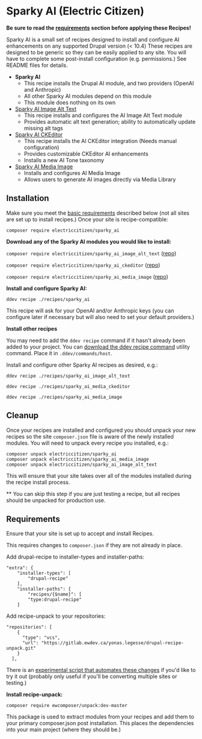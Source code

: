 # Sparky AI (Electric Citizen)

**Be sure to read the [requirements](https://github.com/electriccitizen/sparky_ai?tab=readme-ov-file#requirements) section before applying these Recipes!**

Sparky AI is a small set of recipes designed to install and configure AI enhancements on any supported Drupal version (< 10.4) These recipes are designed to be generic so they can be easily applied to any site. You will have to complete some post-install configuration (e.g. permissions.) See README files for details. 

* **Sparky AI** 
  * This recipe installs the Drupal AI module, and two providers (OpenAI and Anthropic)
  * All other Sparky AI modules depend on this module
  * This module does nothing on its own
* [Sparky AI Image Alt Text](https://github.com/electriccitizen/sparky_ai_image_alt_text)
  * This recipe installs and configures the AI Image Alt Text module 
  * Provides automatic alt text generation; ability to automatically update missing alt tags
* [Sparky AI CKEditor](https://github.com/electriccitizen/sparky_ai_ckeditor)
  * This recipe installs the AI CKEditor integration (Needs manual configuration)
  * Provides customizable CKEditor AI enhancements
  * Installs a new AI Tone taxonomy
* [Sparky AI Media Image](https://github.com/electriccitizen/sparky_ai_media_image)
  * Installs and configures AI Media Image
  * Allows users to generate AI images directly via Media Library

## Installation

Make sure you meet the [basic requirements](https://github.com/electriccitizen/sparky_ai?tab=readme-ov-file#requirements) described below (not all sites are set up to install recipes.) Once your site is recipe-compatible:

`composer require electriccitizen/sparky_ai`

**Download any of the Sparky AI modules you would like to install:**

`composer require electriccitizen/sparky_ai_image_alt_text` ([repo](https://github.com/electriccitizen/sparky_ai_image_alt_text))

`composer require electriccitizen/sparky_ai_ckeditor`  ([repo](https://github.com/electriccitizen/sparky_ai_ckeditor))

`composer require electriccitizen/sparky_ai_media_image` ([repo](https://github.com/electriccitizen/sparky_ai_media_image))

**Install and configure Sparky AI:**

`ddev recipe ./recipes/sparky_ai`

This recipe will ask for your OpenAI and/or Anthropic keys (you can configure later if necessary but will also need to set your default providers.)

**Install other recipes**

You may need to add the `ddev recipe` command if it hasn't already been added to your project. You can [download the ddev recipe command](https://github.com/electriccitizen/utils/tree/main/ddev) utility command. Place it in `.ddev/commands/host`.

Install and configure other Sparky AI recipes as desired, e.g.:

`ddev recipe ./recipes/sparky_ai_image_alt_text`

`ddev recipe ./recipes/sparky_ai_media_ckeditor`

`ddev recipe ./recipes/sparky_ai_media_image`

## Cleanup 

Once your recipes are installed and configured you should unpack your new recipes so the site `composer.json` file is aware of the newly installed modules. You will need to unpack every recipe you installed, e.g.:

```
composer unpack electriccitizen/sparky_ai
composer unpack electriccitizen/sparky_ai_media_image
composer unpack electriccitizen/sparky_ai_image_alt_text
```

This will ensure that your site takes over all of the modules installed during the recipe install process.

** You can skip this step if you are just testing a recipe, but all recipes should be unpacked for production use.

## Requirements

Ensure that your site is set up to accept and install Recipes. 

This requires changes to `composer.json` if they are not already in place.

Add drupal-recipe to installer-types and installer-paths:

```
"extra": {
    "installer-types": [
        "drupal-recipe"
    ],
    "installer-paths": {
        "recipes/{$name}": [
        "type:drupal-recipe"
    ]
```

Add recipe-unpack to your repositories:

```
"repositories": [
    {
      "type": "vcs",
      "url": "https://gitlab.ewdev.ca/yonas.legesse/drupal-recipe-unpack.git"
    }
  ],
```

There is an [experimental script that automates these changes](https://github.com/electriccitizen/utils/blob/main/recipes/update-composer-for-recipes.sh) if you'd like to try it out (probably only useful if you'll be converting multiple sites or testing.) 

**Install recipe-unpack:**

`composer require ewcomposer/unpack:dev-master`

This package is used to extract modules from your recipes and add them to your primary composer.json post installation. This places the dependencies into your main project (where they should be.)
